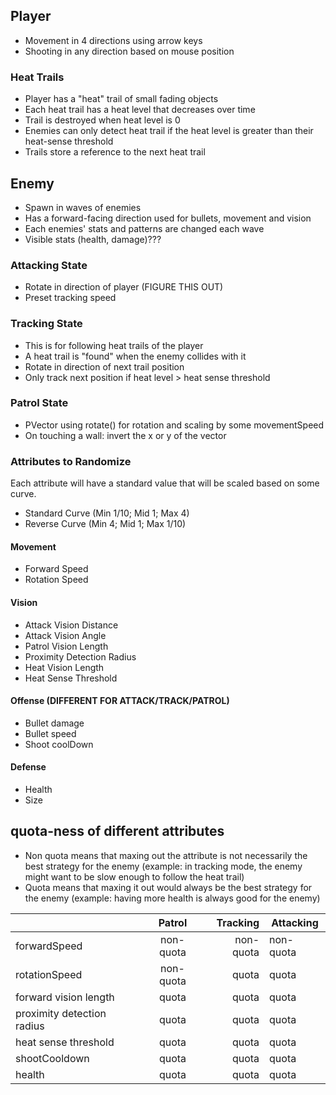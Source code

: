 ## Player
- Movement in 4 directions using arrow keys
- Shooting in any direction based on mouse position

### Heat Trails
- Player has a "heat" trail of small fading objects
- Each heat trail has a heat level that decreases over time
- Trail is destroyed when heat level is 0
- Enemies can only detect heat trail if the heat level is greater than their heat-sense threshold
- Trails store a reference to the next heat trail

## Enemy
- Spawn in waves of enemies
- Has a forward-facing direction used for bullets, movement and vision
- Each enemies' stats and patterns are changed each wave
- Visible stats (health, damage)???
### Attacking State
- Rotate in direction of player (FIGURE THIS OUT)
- Preset tracking speed

### Tracking State
- This is for following heat trails of the player
- A heat trail is "found" when the enemy collides with it
- Rotate in direction of next trail position
- Only track next position if heat level > heat sense threshold

### Patrol State
- PVector using rotate() for rotation and scaling by some movementSpeed
- On touching a wall: invert the x or y of the vector

### Attributes to Randomize

Each attribute will have a standard value that will be scaled based on some curve.
- Standard Curve (Min 1/10; Mid 1; Max 4)
- Reverse Curve (Min 4; Mid 1; Max 1/10)
#### Movement
- Forward Speed
- Rotation Speed
#### Vision
- Attack Vision Distance
- Attack Vision Angle
- Patrol Vision Length
- Proximity Detection Radius
- Heat Vision Length
- Heat Sense Threshold
#### Offense (DIFFERENT FOR ATTACK/TRACK/PATROL)
- Bullet damage
- Bullet speed
- Shoot coolDown
#### Defense
- Health
- Size

## quota-ness of different attributes

- Non quota means that maxing out the attribute is not necessarily the best strategy for the enemy (example: in tracking mode, the enemy might want to be slow enough to follow the heat trail)
- Quota means that maxing it out would always be the best strategy for the enemy (example: having more health is always good for the enemy)

|                            |   Patrol  |  Tracking | Attacking |
|----------------------------|:---------:|----------:|-----------|
| forwardSpeed               | non-quota | non-quota | non-quota |
| rotationSpeed              | non-quota | quota     | quota     |
| forward vision length      | quota     | quota     | quota     |
| proximity detection radius | quota     | quota     | quota     |
| heat sense threshold       | quota     | quota     | quota     |
| shootCooldown              | quota     | quota     | quota     |
| health                     | quota     | quota     | quota     |
